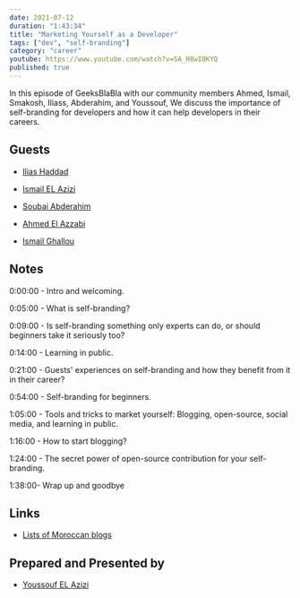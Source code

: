 ```yaml
---
date: 2021-07-12
duration: "1:43:34"
title: "Marketing Yourself as a Developer"
tags: ["dev", "self-branding"]
category: "career"
youtube: https://www.youtube.com/watch?v=SA_H8wI0KYQ
published: true
---
```


In this episode of GeeksBlaBla with our community members Ahmed, Ismail, Smakosh, Iliass, Abderahim, and Youssouf, We discuss the importance of self-branding for developers and how it can help developers in their careers.

## Guests

- [Ilias Haddad](https://iliashaddad.com/)

- [Ismail EL Azizi](https://www.linkedin.com/in/ismail-el-azizi/)

- [Soubai Abderahim](https://twitter.com/soub4i)

- [Ahmed El Azzabi](https://mylink.fyi/elazzabi)

- [Ismail Ghallou](https://twitter.com/smakosh)

## Notes

0:00:00 - Intro and welcoming.

0:05:00 - What is self-branding?

0:09:00 - Is self-branding something only experts can do, or should beginners take it seriously too?

0:14:00 - Learning in public.

0:21:00 - Guests' experiences on self-branding and how they benefit from it in their career?

0:54:00 - Self-branding for beginners.

1:05:00 - Tools and tricks to market yourself: Blogging, open-source, social media, and learning in public.

1:16:00 - How to start blogging?

1:24:00 - The secret power of open-source contribution for your self-branding.

1:38:00- Wrap up and goodbye

## Links

- [Lists of Moroccan blogs ](https://github.com/DevC-Casa/awesome-morocco#blogs)

## Prepared and Presented by

- [Youssouf EL Azizi](https://elazizi.com)
